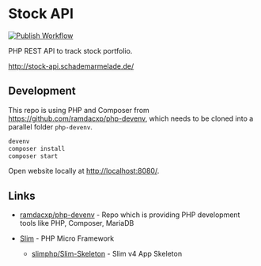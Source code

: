 # Stock API

[![Publish Workflow](https://github.com/ramdacxp/stock-api/actions/workflows/publish.yml/badge.svg)](https://github.com/ramdacxp/stock-api/actions/workflows/publish.yml)

PHP REST API to track stock portfolio.

<http://stock-api.schademarmelade.de/>

## Development

This repo is using PHP and Composer from <https://github.com/ramdacxp/php-devenv>, which needs to be cloned into a parallel folder `php-devenv`.

```cmd
devenv
composer install
composer start
```

Open website locally at <http://localhost:8080/>.

## Links

* [ramdacxp/php-devenv](https://github.com/ramdacxp/php-devenv) - Repo which is providing PHP development tools like PHP, Composer, MariaDB

* [Slim](https://www.slimframework.com/) - PHP Micro Framework
  * [slimphp/Slim-Skeleton](https://github.com/slimphp/Slim-Skeleton) - Slim v4 App Skeleton